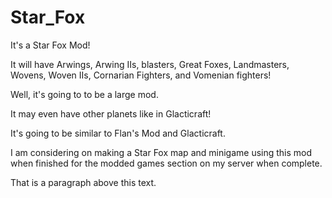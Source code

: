 Star_Fox
========

It's a Star Fox Mod!

It will have Arwings, Arwing IIs, blasters, Great Foxes, Landmasters, Wovens, Woven IIs, Cornarian 
Fighters, and Vomenian fighters!

Well, it's going to to be a large mod.

It may even have other planets like in Glacticraft!

It's going to be similar to Flan's Mod and Glacticraft.


  I am considering on making a Star Fox map and minigame using this mod when finished for the modded games section on my server when complete.

That is a paragraph above this text.
